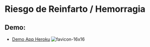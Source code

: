 # Riesgo de Reinfarto / Hemorragia

## Demo:
* [Demo App Heroku](https://tcue-app.herokuapp.com/) ![favicon-16x16](https://github.com/heroku/favicon/raw/master/favicon.iconset/icon_16x16.png)

